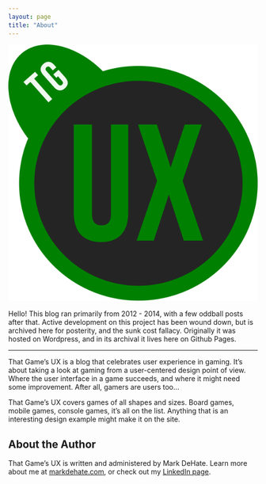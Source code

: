 ```yaml
---
layout: page
title: "About"
---
```

![tgux](images/tgux-logo.svg)

Hello! This blog ran primarily from 2012 - 2014, with a few oddball posts after that. Active development on this project has been wound down, but is archived here for posterity, and the sunk cost fallacy. Originally it was hosted on Wordpress, and in its archival it lives here on Github Pages.

<hr />

That Game’s UX is a blog that celebrates user experience in gaming. It’s about taking a look at gaming from a user-centered design point of view. Where the user interface in a game succeeds, and where it might need some improvement. After all, gamers are users too…

That Game’s UX covers games of all shapes and sizes. Board games, mobile games, console games, it’s all on the list. Anything that is an interesting design example might make it on the site.

## About the Author

That Game’s UX is written and administered by Mark DeHate. Learn more about me at [markdehate.com](https://markdehate.com), or check out my [LinkedIn page](https://www.linkedin.com/in/markdehate/).

